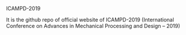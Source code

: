 ICAMPD-2019

It is the github repo of official website of ICAMPD-2019
(International Conference on Advances in Mechanical Processing and Design – 2019)